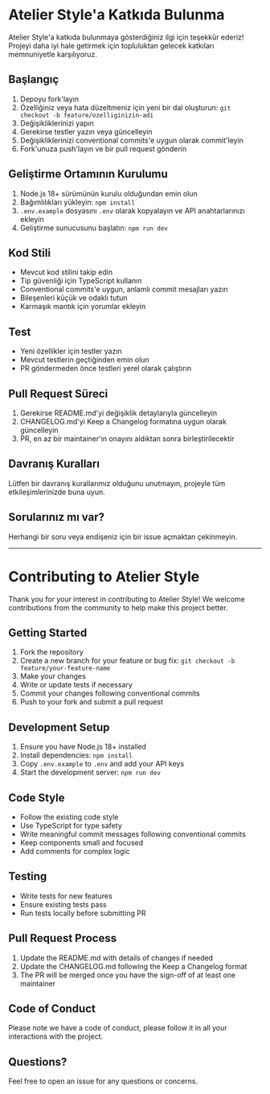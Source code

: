# Atelier Style'a Katkıda Bulunma

Atelier Style'a katkıda bulunmaya gösterdiğiniz ilgi için teşekkür ederiz! Projeyi daha iyi hale getirmek için topluluktan gelecek katkıları memnuniyetle karşılıyoruz.

## Başlangıç

1. Depoyu fork'layın
2. Özelliğiniz veya hata düzeltmeniz için yeni bir dal oluşturun: `git checkout -b feature/ozelliginizin-adi`
3. Değişikliklerinizi yapın
4. Gerekirse testler yazın veya güncelleyin
5. Değişikliklerinizi conventional commits'e uygun olarak commit'leyin
6. Fork'unuza push'layın ve bir pull request gönderin

## Geliştirme Ortamının Kurulumu

1. Node.js 18+ sürümünün kurulu olduğundan emin olun
2. Bağımlılıkları yükleyin: `npm install`
3. `.env.example` dosyasını `.env` olarak kopyalayın ve API anahtarlarınızı ekleyin
4. Geliştirme sunucusunu başlatın: `npm run dev`

## Kod Stili

- Mevcut kod stilini takip edin
- Tip güvenliği için TypeScript kullanın
- Conventional commits'e uygun, anlamlı commit mesajları yazın
- Bileşenleri küçük ve odaklı tutun
- Karmaşık mantık için yorumlar ekleyin

## Test

- Yeni özellikler için testler yazın
- Mevcut testlerin geçtiğinden emin olun
- PR göndermeden önce testleri yerel olarak çalıştırın

## Pull Request Süreci

1. Gerekirse README.md'yi değişiklik detaylarıyla güncelleyin
2. CHANGELOG.md'yi Keep a Changelog formatına uygun olarak güncelleyin
3. PR, en az bir maintainer'ın onayını aldıktan sonra birleştirilecektir

## Davranış Kuralları

Lütfen bir davranış kurallarımız olduğunu unutmayın, projeyle tüm etkileşimlerinizde buna uyun.

## Sorularınız mı var?

Herhangi bir soru veya endişeniz için bir issue açmaktan çekinmeyin.

---

# Contributing to Atelier Style

Thank you for your interest in contributing to Atelier Style! We welcome contributions from the community to help make this project better.

## Getting Started

1. Fork the repository
2. Create a new branch for your feature or bug fix: `git checkout -b feature/your-feature-name`
3. Make your changes
4. Write or update tests if necessary
5. Commit your changes following conventional commits
6. Push to your fork and submit a pull request

## Development Setup

1. Ensure you have Node.js 18+ installed
2. Install dependencies: `npm install`
3. Copy `.env.example` to `.env` and add your API keys
4. Start the development server: `npm run dev`

## Code Style

- Follow the existing code style
- Use TypeScript for type safety
- Write meaningful commit messages following conventional commits
- Keep components small and focused
- Add comments for complex logic

## Testing

- Write tests for new features
- Ensure existing tests pass
- Run tests locally before submitting PR

## Pull Request Process

1. Update the README.md with details of changes if needed
2. Update the CHANGELOG.md following the Keep a Changelog format
3. The PR will be merged once you have the sign-off of at least one maintainer

## Code of Conduct

Please note we have a code of conduct, please follow it in all your interactions with the project.

## Questions?

Feel free to open an issue for any questions or concerns.